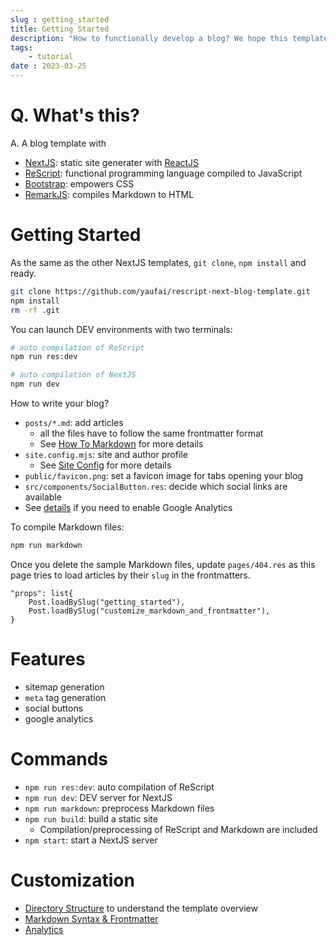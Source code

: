 ```yaml
---
slug : getting_started
title: Getting Started
description: "How to functionally develop a blog? We hope this template is a good option. Please find how to try this template."
tags:
    - tutorial
date : 2023-03-25
---
```


# Q. What's this?

A. A blog template with

- [NextJS](https://nextjs.org/): static site generater with [ReactJS](https://github.com/facebook/react/)
- [ReScript](https://rescript-lang.org/): functional programming language compiled to JavaScript
- [Bootstrap](https://getbootstrap.com/): empowers CSS
- [RemarkJS](https://github.com/remarkjs): compiles Markdown to HTML

# Getting Started

As the same as the other NextJS templates, `git clone`, `npm install` and ready.

```sh
git clone https://github.com/yaufai/rescript-next-blog-template.git
npm install
rm -rf .git
```

You can launch DEV environments with two terminals:

```sh
# auto compilation of ReScript
npm run res:dev
```

```sh
# auto compilation of NextJS
npm run dev
```

How to write your blog?

- `posts/*.md`: add articles
    - all the files have to follow the same frontmatter format
    - See [How To Markdown](how_to_markdown) for more details
- `site.config.mjs`: site and author profile
    - See [Site Config](site_config) for more details
- `public/favicon.png`: set a favicon image for tabs opening your blog
- `src/components/SocialButton.res`: decide which social links are available
- See [details](analytics) if you need to enable Google Analytics

To compile Markdown files:

```sh
npm run markdown
```

Once you delete the sample Markdown files, update `pages/404.res` as this page tries to load articles by their `slug` in the frontmatters.

```res
"props": list{
    Post.loadBySlug("getting_started"),
    Post.loadBySlug("customize_markdown_and_frontmatter"),
}
```

# Features

- sitemap generation
- `meta` tag generation
- social buttons
- google analytics

# Commands

- `npm run res:dev`: auto compilation of ReScript
- `npm run dev`: DEV server for NextJS
- `npm run markdown`: preprocess Markdown files
- `npm run build`: build a static site
    - Compilation/preprocessing of ReScript and Markdown are included
- `npm start`: start a NextJS server

# Customization

- [Directory Structure](directory_structure) to understand the template overview
- [Markdown Syntax & Frontmatter](customize_markdown_and_frontmatter)
- [Analytics](analytics)
